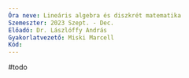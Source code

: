 ```yaml
---
Óra neve: Lineáris algebra és diszkrét matematika
Szemeszter: 2023 Szept. - Dec.
Előadó: Dr. Lászlóffy András
Gyakorlatvezető: Miski Marcell
Kód:
---
```

#todo
